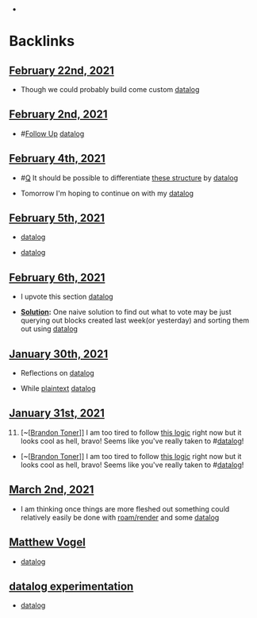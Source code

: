 - 

# Backlinks
## [February 22nd, 2021](<February 22nd, 2021.md>)
- Though we could probably build come custom [datalog](<datalog.md>)

## [February 2nd, 2021](<February 2nd, 2021.md>)
- #[Follow Up](<Follow Up.md>) [datalog](<datalog.md>)

## [February 4th, 2021](<February 4th, 2021.md>)
- #[Q](<Q.md>) It should be possible to differentiate [these structure](((fQ5H_Edl8))) by [datalog](<datalog.md>)

- Tomorrow I'm hoping to continue on with my [datalog](<datalog.md>)

## [February 5th, 2021](<February 5th, 2021.md>)
- [datalog](<datalog.md>)

- [datalog](<datalog.md>)

## [February 6th, 2021](<February 6th, 2021.md>)
- I upvote this section [datalog](<datalog.md>)

- **[Solution](<Solution.md>):** One naive solution to find out what to vote may be just querying out blocks created last week(or yesterday) and sorting them out using [datalog](<datalog.md>)

## [January 30th, 2021](<January 30th, 2021.md>)
- Reflections on [datalog](<datalog.md>)

- While [plaintext](<plaintext.md>) [datalog](<datalog.md>)

## [January 31st, 2021](<January 31st, 2021.md>)
11. [~[[Brandon Toner](<~[[Brandon Toner.md>)]] I am too tired to follow [this logic](((DSTTIVhQ3))) right now but it looks cool as hell, bravo! Seems like you've really taken to #[datalog](<datalog.md>)!

- [~[[Brandon Toner](<~[[Brandon Toner.md>)]] I am too tired to follow [this logic](((DSTTIVhQ3))) right now but it looks cool as hell, bravo! Seems like you've really taken to #[datalog](<datalog.md>)!

## [March 2nd, 2021](<March 2nd, 2021.md>)
- I am thinking once things are more fleshed out something could relatively easily be done with [roam/render](<roam/render.md>) and some [datalog](<datalog.md>)

## [Matthew Vogel](<Matthew Vogel.md>)
- [datalog](<datalog.md>)

## [datalog experimentation](<datalog experimentation.md>)
- [datalog](<datalog.md>)

